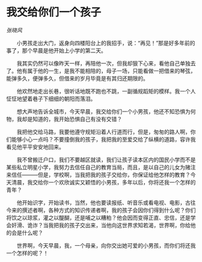 # 我交给你们一个孩子

*张晓风*

　　小男孩走出大门，返身向四楼阳台上的我招手，说：“再见！”那是好多年前的事了，那个早晨是他开始上小学的第二天。

　　我其实仍然可以像昨天一样，再陪他一次，但我却狠下心来，看他自己单独去了。他有属于他的一生，是我不能相陪的，母子一场，只能看做一把借来的琴弦，能弹多久，便弹多久，但借来的岁月毕竟是有其归还期限的。

　　他欢然地走出长巷，很听话地既不跑也不跳，一副循规蹈矩的模样。我一个人怔怔地望着巷子下细细的朝阳而落泪。

　　想大声地告诉全城市，今天早晨，我交给你们一个小男孩，他还不知恐惧为何物，我却是知道的，我开始恐惧自己有没有交错？

　　我把他交给马路，我要他遵守规矩沿着人行道而行，但是，匆匆的路人啊，你们能够小心一点吗？不要撞倒我的孩子，我把我的至爱交给了纵横的道路，容许我看见他平平安安地回来。

　　我不曾搬迁户口，我们不要越区就读，我们让孩子读本区内的国民小学而不是某些私立明星小学，我努力去信任自己的教育当局，而且，是以自己的儿女为赌注来信任———但是，学校啊，当我把我的孩子交给你，你保证给他怎样的教育？今天清晨，我交给你一个欢欣诚实又颖悟的小男孩，多年以后，你将还我一个怎样的青年？

　　他开始识字，开始读书，当然，他也要读报纸、听音乐或看电视、电影，古往今来的撰述者啊，各种方式的知识传递者啊，我的孩子会因你们得到什么呢？你们将饮之以琼浆，灌之以醍醐，还是哺之以糟粕？他会因而变得正直、忠信，还是学会奸滑、诡诈？当我把我的孩子交出来，当他向这世界求知若渴，世界啊，你给他的会是什么呢？

　　世界啊，今天早晨，我，一个母亲，向你交出她可爱的小男孩，而你们将还我一个怎样的呢？！